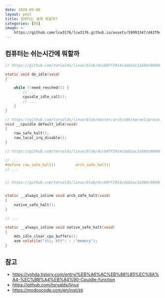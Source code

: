 ```yaml
---
date: 2024-05-08
layout: post
title: 컴퓨터는 쉴때 뭐할까?
categories: [OS]
image: >-
    https://github.com/lcw3176/lcw3176.github.io/assets/59993347/d42f94e7-0a97-42e4-95a1-9bf7ec23ee04
---
```


## 컴퓨터는 쉬는시간에 뭐할까

```c
// https://github.com/torvalds/linux/blob/dccb07f2914cdab2ac3a5b6c98406f765acab803/kernel/sched/idle.c

static void do_idle(void)
{

    while (!need_resched()) {
		// ...
        cpuidle_idle_call();
        // ...
    }
}

```


```c
// https://github.com/torvalds/linux/blob/master/arch/x86/kernel/process.c#L742
void __cpuidle default_idle(void)
{
	raw_safe_halt();
	raw_local_irq_disable();
}

```

```c
// https://github.com/torvalds/linux/blob/dccb07f2914cdab2ac3a5b6c98406f765acab803/include/linux/irqflags.h#L186

// ...
#define raw_safe_halt()			arch_safe_halt()
// ...
```

```c

// https://github.com/torvalds/linux/blob/dccb07f2914cdab2ac3a5b6c98406f765acab803/arch/x86/include/asm/irqflags.h#L45


static __always_inline void arch_safe_halt(void)
{
	native_safe_halt();
}

// ...

static __always_inline void native_safe_halt(void)
{
	mds_idle_clear_cpu_buffers();
	asm volatile("sti; hlt": : :"memory");
}

```


## 참고

- https://yohda.tistory.com/entry/%EB%A6%AC%EB%88%85%EC%8A%A4-%EC%BB%A4%EB%84%90-Cpuidle-function
- https://github.com/torvalds/linux
- https://modoocode.com/en/inst/sti